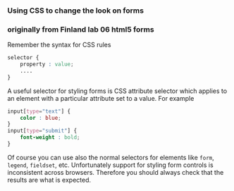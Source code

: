 ### Using CSS to change the look on forms

### originally from Finland lab 06 html5 forms

Remember the syntax for CSS rules
```css
selector {
    property : value;
    ....
}
```

A useful selector for styling forms is CSS attribute selector which applies to an element with a particular attribute set to a value. For example
```css
input[type="text"] {
    color : blue;
}
input[type="submit"] {
    font-weight : bold;
}
```
Of course you can use also the normal selectors for elements like `form`, `legend`, `fieldset`, etc. Unfortunately support for styling form controls is inconsistent across browsers. 
Therefore you should always check that the results are what is expected.

